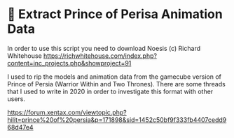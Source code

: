 # :crown: Extract Prince of Perisa Animation Data

In order to use this script you need to download Noesis (c) Richard Whitehouse
https://richwhitehouse.com/index.php?content=inc_projects.php&showproject=91

I used to rip the models and animation data from the gamecube version of Prince of Persia (Warrior Within and Two Thrones). There are some threads that I used to write in 2020 in order to investigate this format with other users.

https://forum.xentax.com/viewtopic.php?hilit=prince%20of%20persia&p=171898&sid=1452c50bf9f333fb4407cedd968d47e4
